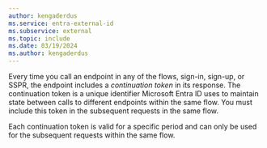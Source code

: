 ```yaml
---
author: kengaderdus
ms.service: entra-external-id
ms.subservice: external
ms.topic: include
ms.date: 03/19/2024
ms.author: kengaderdus
---
```


Every time you call an endpoint in any of the flows, sign-in, sign-up, or SSPR, the endpoint includes a *continuation token* in its response. The continuation token is a unique identifier Microsoft Entra ID uses to maintain state between calls to different endpoints within the same flow. You must include this token in the subsequent requests in the same flow.

Each continuation token is valid for a specific period and can only be used for the subsequent requests within the same flow.